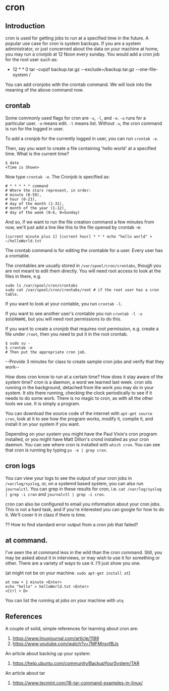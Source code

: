 # cron

## Introduction

cron is used for getting jobs to run at a specified time in the future. A popular use case
for cron is system backups. If you are a system administrator, or just concerned about the data
on your machine at home, you may run a cronjob at 12 Noon every sunday. You would add a cron job
for the root user such as:

* 12 * * 0 tar -cvpzf backup.tar.gz --exclude=/backup.tar.gz --one-file-system / 

You can add cronjobs with the crontab command. We will look into the meaning of the above 
command now.

## crontab

Some commonly used flags for cron are `-u`, `-l`, and `-e`. `-u` runs for a particular user. `-e` means edit. 
`-l` means list. Without `-u`, the cron command is run for the logged in user.

To add a cronjob for the currently logged in user, you can run `crontab -e`.

Then, say you want to create a file containing 'hello world' at a specified time. What is the current time?

```
$ date
<Time is Shown>
```

Now type `crontab -e`. The Cronjob is specified as:

```
# * * * * * command
# Where the stars represent, in order:
# minute (0-59),
# hour (0-23),
# day of the month (1-31),
# month of the year (1-12),
# day of the week (0-6, 0=Sunday)
```

And so, if we want to run the file creation command a few minutes from now, we'll just add a line like this
to the file opened by crontab -e:

```
[current minute plus 1] [current hour] * * * echo "hello world" > ~/helloWorld.txt
```

The crontab command is for editing the crontable for a user. Every user has a crontable.

The crontables are usually stored in `/var/spool/cron/crontabs`, though you are not meant to edit them directly.
You will need root access to look at the files in there, e.g.

```
sudo ls /var/spool/cron/crontabs
sudo cat /var/spool/cron/crontabs/root # if the root user has a cron table.
```

If you want to look at your contable, you run `crontab -l`.

If you want to see another user's crontable you run `crontab -l -u $USERNAME`, but you will need root permissions to do this.

If you want to create a cronjob that requires root permission, e.g. create a file under `/root`, then you need to put it in the root crontab.

```
$ sudo su -
$ crontab -e
# Then put the appropriate cron job.
```

--Provide 3 minutes for class to create sample cron jobs and verify that they work--

How does cron know to run at a certain time? How does it stay aware of the system time? cron is a daemon, a word we learned last week. cron sits running in the background, detached from the work you may do in your system. It sits there running, checking the clock periodically to see if it needs to do some work. There is no magic to cron, as with all the other tools we use. It is simply a program.

You can download the source code of the internet with `apt-get source cron`, look at it to see how the program works, modify it, compile it, and install it on your system if you want.

Depending on your system you might have the Paul Vixie's cron program installed, or you might have Matt Dillon's crond installed as your cron daemon. You can see where cron is installed with `which cron`. You can see that cron is running by typing `ps -e | grep cron`.

## cron logs
You can view your logs to see the output of your cron jobs in `/var/log/syslog`, or, on a systemd based system, you can also run `journalctl`. You can grep in these results for cron, i.e. `cat /var/log/syslog | grep -i cron` and `journalctl | grep -i cron`.

cron can also be configured to email you information about your cron jobs. This is not a hard task, and if you're interested you can google for how to do it. We'll cover it in class if there is time.

?? How to find standard error output from a cron job that failed?

## at command. 
I've seen the at command less in the wild than the cron command. Still, you may be asked about it in interviews, or may wish to use it for something or other. There are a variety of ways to use it. I'll just show you one. 

(at might not be on your machine. `sudo apt-get install at`)
```
at now + 1 minute <Enter>
echo "hello" > helloWorld.txt <Enter>
<Ctrl + D>
```

You can list the running at jobs on your machine with `atq`

## References

A couple of solid, simple references for learning about cron are:

1. https://www.linuxjournal.com/article/1189
2. https://www.youtube.com/watch?v=7MFMnsnfBJs

An article about backing up your system:
1. https://help.ubuntu.com/community/BackupYourSystem/TAR

An article about tar
1. https://www.tecmint.com/18-tar-command-examples-in-linux/
